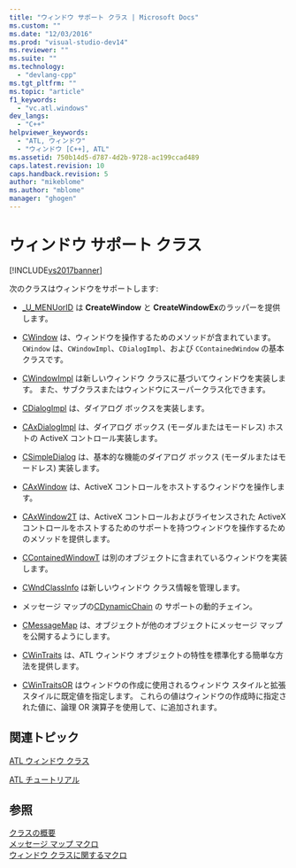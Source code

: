 ```yaml
---
title: "ウィンドウ サポート クラス | Microsoft Docs"
ms.custom: ""
ms.date: "12/03/2016"
ms.prod: "visual-studio-dev14"
ms.reviewer: ""
ms.suite: ""
ms.technology: 
  - "devlang-cpp"
ms.tgt_pltfrm: ""
ms.topic: "article"
f1_keywords: 
  - "vc.atl.windows"
dev_langs: 
  - "C++"
helpviewer_keywords: 
  - "ATL, ウィンドウ"
  - "ウィンドウ [C++], ATL"
ms.assetid: 750b14d5-d787-4d2b-9728-ac199ccad489
caps.latest.revision: 10
caps.handback.revision: 5
author: "mikeblome"
ms.author: "mblome"
manager: "ghogen"
---
```

# ウィンドウ サポート クラス
[!INCLUDE[vs2017banner](../assembler/inline/includes/vs2017banner.md)]

次のクラスはウィンドウをサポートします:  
  
-   [\_U\_MENUorID](../atl/reference/u-menuorid-class.md) は **CreateWindow** と **CreateWindowEx**のラッパーを提供します。  
  
-   [CWindow](../atl/reference/cwindow-class.md) は、ウィンドウを操作するためのメソッドが含まれています。  `CWindow` は、`CWindowImpl`、`CDialogImpl`、および `CContainedWindow` の基本クラスです。  
  
-   [CWindowImpl](../Topic/CWindowImpl%20Class.md) は新しいウィンドウ クラスに基づいてウィンドウを実装します。  また、サブクラスまたはウィンドウにスーパークラス化できます。  
  
-   [CDialogImpl](../Topic/CDialogImpl%20Class.md) は、ダイアログ ボックスを実装します。  
  
-   [CAxDialogImpl](../Topic/CAxDialogImpl%20Class.md) は、ダイアログ ボックス \(モーダルまたはモードレス\) ホストの ActiveX コントロール実装します。  
  
-   [CSimpleDialog](../atl/reference/csimpledialog-class.md) は、基本的な機能のダイアログ ボックス \(モーダルまたはモードレス\) 実装します。  
  
-   [CAxWindow](../atl/reference/caxwindow-class.md) は、ActiveX コントロールをホストするウィンドウを操作します。  
  
-   [CAxWindow2T](../Topic/CAxWindow2T%20Class.md) は、ActiveX コントロールおよびライセンスされた ActiveX コントロールをホストするためのサポートを持つウィンドウを操作するためのメソッドを提供します。  
  
-   [CContainedWindowT](../Topic/CContainedWindowT%20Class.md) は別のオブジェクトに含まれているウィンドウを実装します。  
  
-   [CWndClassInfo](../atl/reference/cwndclassinfo-class.md) は新しいウィンドウ クラス情報を管理します。  
  
-   メッセージ マップの[CDynamicChain](../atl/reference/cdynamicchain-class.md) の サポートの動的チェイン。  
  
-   [CMessageMap](../atl/reference/cmessagemap-class.md) は、オブジェクトが他のオブジェクトにメッセージ マップを公開するようにします。  
  
-   [CWinTraits](../atl/reference/cwintraits-class.md) は、ATL ウィンドウ オブジェクトの特性を標準化する簡単な方法を提供します。  
  
-   [CWinTraitsOR](../atl/reference/cwintraitsor-class.md) はウィンドウの作成に使用されるウィンドウ スタイルと拡張スタイルに既定値を指定します。  これらの値はウィンドウの作成時に指定された値に、論理 OR 演算子を使用して、に追加されます。  
  
## 関連トピック  
 [ATL ウィンドウ クラス](../Topic/ATL%20Window%20Classes.md)  
  
 [ATL チュートリアル](../Topic/Active%20Template%20Library%20\(ATL\)%20Tutorial.md)  
  
## 参照  
 [クラスの概要](../atl/atl-class-overview.md)   
 [メッセージ マップ マクロ](../atl/reference/message-map-macros-atl.md)   
 [ウィンドウ クラスに関するマクロ](../atl/reference/window-class-macros.md)